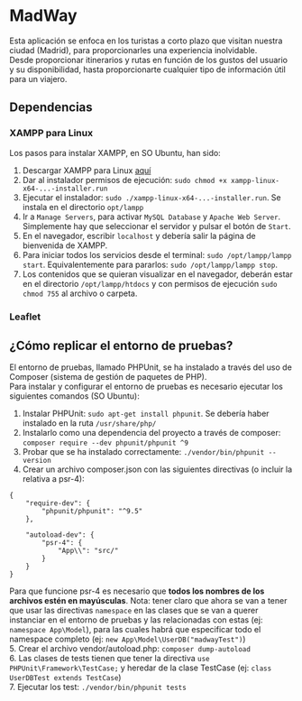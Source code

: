 # MadWay 

Esta aplicación se enfoca en los turistas a corto plazo que visitan nuestra ciudad (Madrid), para proporcionarles una experiencia inolvidable.  
Desde proporcionar itinerarios y rutas en función de los gustos del usuario y su disponibilidad, hasta proporcionarte cualquier tipo de información útil para un viajero.  

## Dependencias

### XAMPP para Linux
Los pasos para instalar XAMPP, en SO Ubuntu, han sido: 
1. Descargar XAMPP para Linux [aquí](https://www.apachefriends.org/download.html)  
2. Dar al instalador permisos de ejecución: `sudo chmod +x xampp-linux-x64-...-installer.run`  
3. Ejecutar el instalador: `sudo ./xampp-linux-x64-...-installer.run`. Se instala en el directorio `opt/lampp`  
4. Ir a `Manage Servers`, para activar `MySQL Database` y `Apache Web Server`. Simplemente hay que seleccionar el servidor y pulsar el botón de `Start`.  
5. En el navegador, escribir `localhost` y debería salir la página de bienvenida de XAMPP.   
6. Para iniciar todos los servicios desde el terminal: `sudo /opt/lampp/lampp start`. Equivalentemente para pararlos: `sudo /opt/lampp/lampp stop`.  
7. Los contenidos que se quieran visualizar en el navegador, deberán estar en el directorio `/opt/lampp/htdocs` y con permisos de ejecución `sudo chmod 755` al archivo o carpeta.

### Leaflet


## ¿Cómo replicar el entorno de pruebas?
El entorno de pruebas, llamado PHPUnit, se ha instalado a través del uso de Composer (sistema de gestión de paquetes de PHP).  
Para instalar y configurar el entorno de pruebas es necesario ejecutar los siguientes comandos (SO Ubuntu):
1. Instalar PHPUnit: `sudo apt-get install phpunit`. Se debería haber instalado en la ruta `/usr/share/php/`  
2. Instalarlo como una dependencia del proyecto a través de composer: `composer require --dev phpunit/phpunit ^9`
3. Probar que se ha instalado correctamente: `./vendor/bin/phpunit --version`
4. Crear un archivo composer.json con las siguientes directivas (o incluir la relativa a psr-4):		
~~~
{
	"require-dev": {
		"phpunit/phpunit": "^9.5"  
	}, 

   	"autoload-dev": {
		"psr-4": {
			"App\\": "src/"
		}
	}
}
~~~   
Para que funcione psr-4 es necesario que **todos los nombres de los archivos estén en mayúsculas**. 
Nota: tener claro que ahora se van a tener que usar las directivas `namespace` en las clases que se van a querer instanciar en el entorno de pruebas y las relacionadas con estas (ej: `namespace App\Model`), para las cuales habrá que especificar todo el namespace completo (ej: `new App\Model\UserDB("madwayTest")`)       
5. Crear el archivo vendor/autoload.php: `composer dump-autoload`  
6. Las clases de tests tienen que tener la directiva `use PHPUnit\Framework\TestCase;` y heredar de la clase TestCase (ej: `class UserDBTest extends TestCase`)    
7. Ejecutar los test: `./vendor/bin/phpunit tests`  

